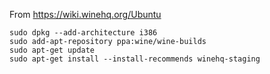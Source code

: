 From https://wiki.winehq.org/Ubuntu

    sudo dpkg --add-architecture i386
    sudo add-apt-repository ppa:wine/wine-builds
    sudo apt-get update
    sudo apt-get install --install-recommends winehq-staging


